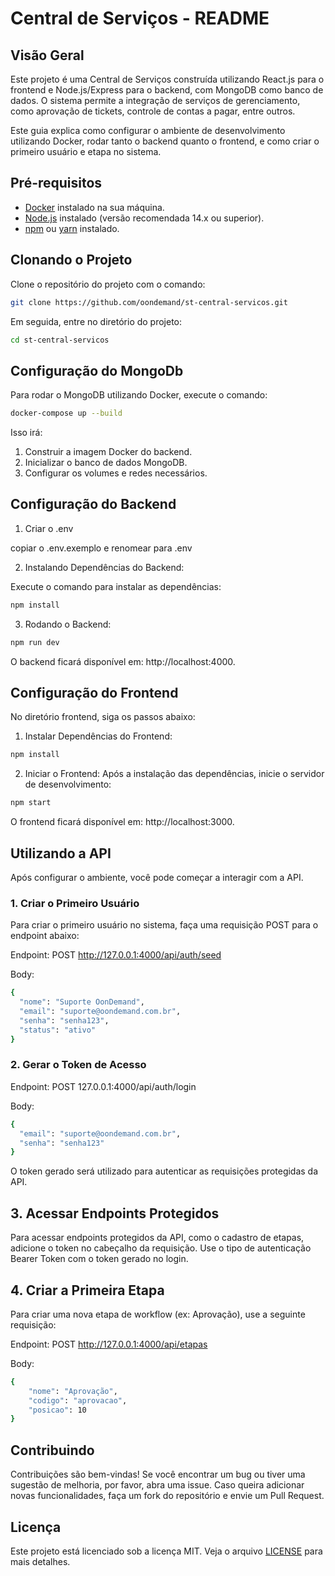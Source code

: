 
# Central de Serviços - README

## Visão Geral

Este projeto é uma Central de Serviços construída utilizando React.js para o frontend e Node.js/Express para o backend, com MongoDB como banco de dados. O sistema permite a integração de serviços de gerenciamento, como aprovação de tickets, controle de contas a pagar, entre outros.

Este guia explica como configurar o ambiente de desenvolvimento utilizando Docker, rodar tanto o backend quanto o frontend, e como criar o primeiro usuário e etapa no sistema.

## Pré-requisitos

- [Docker](https://www.docker.com/get-started) instalado na sua máquina.
- [Node.js](https://nodejs.org/en/download/) instalado (versão recomendada 14.x ou superior).
- [npm](https://www.npmjs.com/get-npm) ou [yarn](https://yarnpkg.com/) instalado.

## Clonando o Projeto

Clone o repositório do projeto com o comando:
```bash
git clone https://github.com/oondemand/st-central-servicos.git
```

Em seguida, entre no diretório do projeto:
```bash
cd st-central-servicos
```

## Configuração do MongoDb
Para rodar o MongoDB utilizando Docker, execute o comando:
```bash
docker-compose up --build
```

Isso irá:

1. Construir a imagem Docker do backend.
2. Inicializar o banco de dados MongoDB.
3. Configurar os volumes e redes necessários.

## Configuração do Backend

1. Criar o .env

copiar o .env.exemplo e renomear para .env

2. Instalando Dependências do Backend:

Execute o comando para instalar as dependências:
```bash
npm install
```

3. Rodando o Backend:
```bash
npm run dev
```

O backend ficará disponível em: http://localhost:4000.

## Configuração do Frontend
No diretório frontend, siga os passos abaixo:

1. Instalar Dependências do Frontend:
```bash
npm install
```

2. Iniciar o Frontend:
Após a instalação das dependências, inicie o servidor de desenvolvimento:
```bash
npm start
```

O frontend ficará disponível em: http://localhost:3000.

## Utilizando a API
Após configurar o ambiente, você pode começar a interagir com a API.

### 1. Criar o Primeiro Usuário
Para criar o primeiro usuário no sistema, faça uma requisição POST para o endpoint abaixo:

Endpoint: POST http://127.0.0.1:4000/api/auth/seed

Body:
```bash
{
  "nome": "Suporte OonDemand",
  "email": "suporte@oondemand.com.br",
  "senha": "senha123",
  "status": "ativo"
}
```

### 2. Gerar o Token de Acesso
Endpoint: POST 127.0.0.1:4000/api/auth/login

Body:
```bash
{
  "email": "suporte@oondemand.com.br",
  "senha": "senha123"
}
```

O token gerado será utilizado para autenticar as requisições protegidas da API.

## 3. Acessar Endpoints Protegidos
Para acessar endpoints protegidos da API, como o cadastro de etapas, adicione o token no cabeçalho da requisição. Use o tipo de autenticação Bearer Token com o token gerado no login.

## 4. Criar a Primeira Etapa
Para criar uma nova etapa de workflow (ex: Aprovação), use a seguinte requisição:

Endpoint: POST http://127.0.0.1:4000/api/etapas

Body:
```bash
{
    "nome": "Aprovação",
    "codigo": "aprovacao",
    "posicao": 10
}
```

## Contribuindo

Contribuições são bem-vindas! Se você encontrar um bug ou tiver uma sugestão de melhoria, por favor, abra uma issue. Caso queira adicionar novas funcionalidades, faça um fork do repositório e envie um Pull Request.

## Licença

Este projeto está licenciado sob a licença MIT. Veja o arquivo [LICENSE](LICENSE) para mais detalhes.